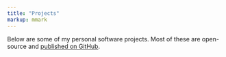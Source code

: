 ```yaml
---
title: "Projects"
markup: mmark
---
```


Below are some of my personal software projects. Most of these are
open-source and [published on GitHub](https://github.com/edduarte).
